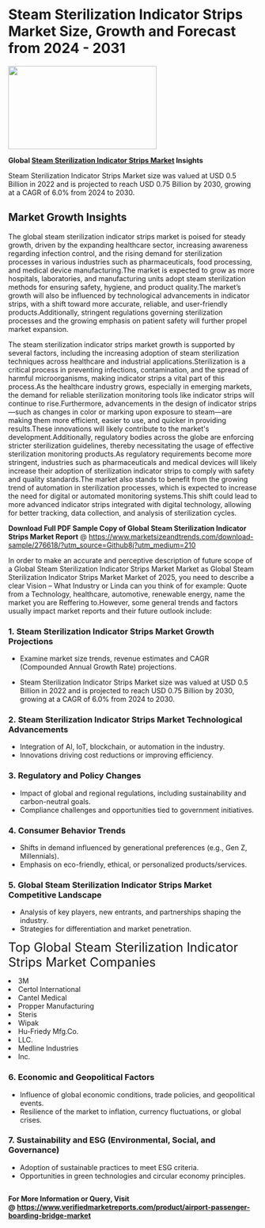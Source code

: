 <H1>Steam Sterilization Indicator Strips Market Size, Growth and Forecast from 2024 - 2031</H1><img class="aligncenter size-medium wp-image-584254" src="https://thirdeyenews.in/wp-content/uploads/2024/09/Global-Market-Research-300x168.jpeg" alt="" width="300" height="168" /><p><strong>Global&nbsp;<a href="https://www.marketsizeandtrends.com/download-sample/276618/?utm_source=Github8j?utm_medium=210">Steam Sterilization Indicator Strips Market</a> Insights</strong></p><p>Steam Sterilization Indicator Strips Market size was valued at USD 0.5 Billion in 2022 and is projected to reach USD 0.75 Billion by 2030, growing at a CAGR of 6.0% from 2024 to 2030.</p><p><h2>Market Growth Insights</h2> The global steam sterilization indicator strips market is poised for steady growth, driven by the expanding healthcare sector, increasing awareness regarding infection control, and the rising demand for sterilization processes in various industries such as pharmaceuticals, food processing, and medical device manufacturing.The market is expected to grow as more hospitals, laboratories, and manufacturing units adopt steam sterilization methods for ensuring safety, hygiene, and product quality.The market’s growth will also be influenced by technological advancements in indicator strips, with a shift toward more accurate, reliable, and user-friendly products.Additionally, stringent regulations governing sterilization processes and the growing emphasis on patient safety will further propel market expansion.<p>The steam sterilization indicator strips market growth is supported by several factors, including the increasing adoption of steam sterilization techniques across healthcare and industrial applications.Sterilization is a critical process in preventing infections, contamination, and the spread of harmful microorganisms, making indicator strips a vital part of this process.As the healthcare industry grows, especially in emerging markets, the demand for reliable sterilization monitoring tools like indicator strips will continue to rise.Furthermore, advancements in the design of indicator strips—such as changes in color or marking upon exposure to steam—are making them more efficient, easier to use, and quicker in providing results.These innovations will likely contribute to the market's development.Additionally, regulatory bodies across the globe are enforcing stricter sterilization guidelines, thereby necessitating the usage of effective sterilization monitoring products.As regulatory requirements become more stringent, industries such as pharmaceuticals and medical devices will likely increase their adoption of sterilization indicator strips to comply with safety and quality standards.The market also stands to benefit from the growing trend of automation in sterilization processes, which is expected to increase the need for digital or automated monitoring systems.This shift could lead to more advanced indicator strips integrated with digital technology, allowing for better tracking, data collection, and analysis of sterilization cycles.<p><span class=""><strong>Download Full PDF Sample Copy of Global Steam Sterilization Indicator Strips Market Report</strong> @ <a href="https://www.marketsizeandtrends.com/download-sample/276618/?utm_source=Github8j?utm_medium=210" target="_blank">https://www.marketsizeandtrends.com/download-sample/276618/?utm_source=Github8j?utm_medium=210</a></span></p><p>In order to make an accurate and perceptive description of future scope of a Global&nbsp;Steam Sterilization Indicator Strips Market Market as Global&nbsp;Steam Sterilization Indicator Strips Market Market of 2025, you need to describe a clear Vision &ndash; What Industry or Linda can you think of for example: Quote from a Technology, healthcare, automotive, renewable energy, name the market you are Reffering to.However, some general trends and factors usually impact market reports and their future outlook include:</p><h3>1.&nbsp;<strong>Steam Sterilization Indicator Strips Market Growth Projections</strong></h3><ul><li>Examine market size trends, revenue estimates and CAGR (Compounded Annual Growth Rate) projections.</li><li><p>Steam Sterilization Indicator Strips Market size was valued at USD 0.5 Billion in 2022 and is projected to reach USD 0.75 Billion by 2030, growing at a CAGR of 6.0% from 2024 to 2030.</p></li></ul><h3>2.&nbsp;<strong>Steam Sterilization Indicator Strips Market Technological Advancements</strong></h3><ul><li>Integration of AI, IoT, blockchain, or automation in the industry.</li><li>Innovations driving cost reductions or improving efficiency.</li></ul><h3>3.&nbsp;<strong>Regulatory and Policy Changes</strong></h3><ul><li>Impact of global and regional regulations, including sustainability and carbon-neutral goals.</li><li>Compliance challenges and opportunities tied to government initiatives.</li></ul><h3>4.&nbsp;<strong>Consumer Behavior Trends</strong></h3><ul><li>Shifts in demand influenced by generational preferences (e.g., Gen Z, Millennials).</li><li>Emphasis on eco-friendly, ethical, or personalized products/services.</li></ul><h3>5.&nbsp;<strong>Global Steam Sterilization Indicator Strips Market Competitive Landscape</strong></h3><ul><li>Analysis of key players, new entrants, and partnerships shaping the industry.</li><li>Strategies for differentiation and market penetration.</li></ul><p data-pm-slice="1 1 []"><span style="color: inherit; font-family: inherit; font-size: 25px;">Top Global Steam Sterilization Indicator Strips Market Companies</span></p><div class="" data-test-id=""><p><li>3M</li><li> Certol International</li><li> Cantel Medical</li><li> Propper Manufacturing</li><li> Steris</li><li> Wipak</li><li> Hu-Friedy Mfg.Co.</li><li> LLC.</li><li> Medline Industries</li><li> Inc.</li></p></div><h3>6.&nbsp;<strong>Economic and Geopolitical Factors</strong></h3><ul><li>Influence of global economic conditions, trade policies, and geopolitical events.</li><li>Resilience of the market to inflation, currency fluctuations, or global crises.</li></ul><h3>7.&nbsp;<strong>Sustainability and ESG (Environmental, Social, and Governance)</strong></h3><ul><li>Adoption of sustainable practices to meet ESG criteria.</li><li>Opportunities in green technologies and circular economy principles.</li></ul><h2><strong style="font-size: 14px;">For More Information or Query, Visit @&nbsp;</strong><a style="background-color: #ffffff; font-size: 14px;" href="https://www.marketsizeandtrends.com/report/steam-sterilization-indicator-strips-market/" target="_blank">https://www.verifiedmarketreports.com/product/airport-passenger-boarding-bridge-market</a></h2>